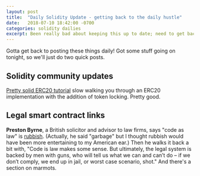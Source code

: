 ```yaml
---
layout: post
title:  "Daily Solidity Update - getting back to the daily hustle"
date:   2018-07-10 18:42:00 -0700
categories: solidity dailies
excerpt: Been really bad about keeping this up to date; need to get back to the hustle. Got a basic ERC20 Solidity tutorial for you and a solicitor with an opinion on the blockchain and marmots.
---
```


Gotta get back to posting these things daily! Got some stuff going on tonight, so we'll just do two quick posts.

## Solidity community updates

[Pretty solid ERC20 tutorial](https://www.sitepoint.com/building-ethereum-dapps-tns-tokens/) slow walking you through an ERC20 implementation with the addition of token locking. Pretty good.

## Legal smart contract links

**Preston Byrne**, a British solicitor and advisor to law firms, says "code as law" is [rubbish](https://cryptoinsider.21mil.com/law-blockchains-marmots-interview-preston-byrne/). (Actually, he said "garbage" but I thought rubbish would have been more entertaining to my American ear.) Then he walks it back a bit with, "Code is law makes some sense. But ultimately, the legal system is backed by men with guns, who will tell us what we can and can’t do – if we don’t comply, we end up in jail, or worst case scenario, shot." And there's a section on marmots.
